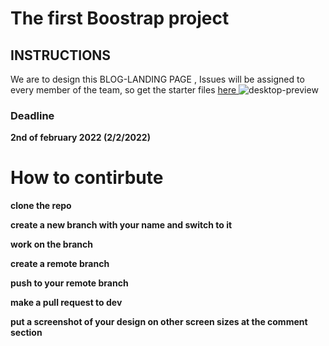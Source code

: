# The first Boostrap project


## INSTRUCTIONS

We are to design this BLOG-LANDING PAGE , Issues will be assigned to every member of the team, so get the starter files [ here ]( https://drive.google.com/drive/folders/1AjZxrS-f_ypcDDkSjr8JpVQrNinEQP8j?usp=sharing "project1 starter files") ![desktop-preview](https://user-images.githubusercontent.com/80168865/150504752-0d0e46b0-994c-49ab-b640-fb37140d443c.jpg)

### Deadline
**2nd of february 2022 (2/2/2022)**



# How to contirbute

**clone the repo**

**create a new branch with your name and switch to it**

**work on the branch**

**create a remote branch**

**push to your remote branch**

**make a pull request to dev**

**put a screenshot of your design on other screen sizes at the comment section**
